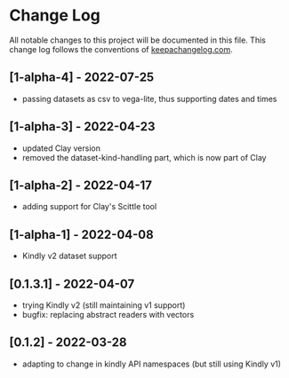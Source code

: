 # Change Log
All notable changes to this project will be documented in this file. This change log follows the conventions of [keepachangelog.com](http://keepachangelog.com/).

## [1-alpha-4] - 2022-07-25
- passing datasets as csv to vega-lite, thus supporting dates and times

## [1-alpha-3] - 2022-04-23
- updated Clay version
- removed the dataset-kind-handling part, which is now part of Clay

## [1-alpha-2] - 2022-04-17
- adding support for Clay's Scittle tool

## [1-alpha-1] - 2022-04-08
- Kindly v2 dataset support

## [0.1.3.1] - 2022-04-07
- trying Kindly v2 (still maintaining v1 support)
- bugfix: replacing abstract readers with vectors

## [0.1.2] - 2022-03-28
- adapting to change in kindly API namespaces (but still using Kindly v1)

